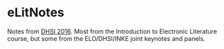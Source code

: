 # eLitNotes

Notes from [DHSI 2016](http://dhsi.org/). Most from the Introduction to Electronic Literature course, but some from the ELO/DHSI/INKE joint keynotes and panels.
